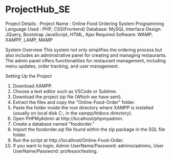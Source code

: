 # ProjectHub_SE

Project Details :
Project Name : Online Food Ordering System
Programming Language Used : PHP, CSS(Frontend)
Database: MySQL
Interface Design: JQuery, Bootstrap JavaScript, HTML, Ajax
Required Software: WAMP, XAMPP, LAMP, MAMP

System Overview
This system not only simplifies the ordering process but also includes an administrative panel for creating and managing restaurants. The admin panel offers functionalities for restaurant management, including menu updates, order tracking, and user management.

Setting Up the Project
1. Download XAMPP.
2. Choose a text editor such as VSCode or Sublime.
3. Download the project zip file (Which we have sent).
4. Extract the files and copy the "Online-Food-Order" folder.
5. Paste the folder inside the root directory where XAMPP is installed (usually on local disk C:, in the xampp/htdocs directory).
6. Open PHPMyAdmin at http://localhost/phpmyadmin.
7. Create a database named "foodorder."
8. Import the foodorder.sql file found within the zip package in the SQL file folder.
9. Run the script at http://localhost/Online-Food-Order.
10. If you want to login; Admin UserName/Password: admino/admino, User UserName/Password: professor/testing.
